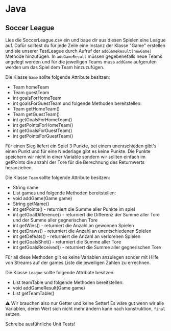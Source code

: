 # Java 

## Soccer League 

Lies die SoccerLeague.csv ein und baue dir aus diesen Spielen eine League auf. 
Dafür solltest du für jede Zeile eine Instanz der Klasse "Game" erstellen und sie 
unserer TestLeague durch Aufruf der `addGameResult(newGame)` Methode hinzufügen.
In `addGameResult` müssen gegebenefalls neue Teams angelegt werden und für die jeweiligen Teams
muss `addGame` aufgerufen werden um das Spiel dem Team hinzuzufügen.

Die Klasse `Game` sollte folgende Attribute besitzen:
* Team homeTeam
* Team guestTeam
* int goalsForHomeTeam
* int goalsForGuestTeam
und folgende Methoden bereitstellen: 
* Team getHomeTeam()
* Team getGuestTeam()
* int getGoalsForHomeTeam()
* int getPointsForHomeTeam()
* int getGoalsForGuestTeam()
* int getPointsForGuestTeam()

Für einen Sieg liefert ein Spiel 3 Punkte, bei einem unentschieden gibt's einen Punkt und für eine Niederlage gibt es keine Punkte.
Die Punkte speichern wir nicht in einer Variable sondern wir sollten einfach im getPoints die anzahl der Tore für die Berechnung des Returnwerts heranziehen.

Die Klasse `Team` sollte folgende Attribute besitzen:
* String name
* List<Game> games
und folgende Methoden bereitstellen: 
* void addGame(Game game)
* String getName() 
* int getPoints() - returniert die Summe aller Punkte im spiel
* int getGoalDifference() - returniert die Differenz der Summe aller Tore und der Summe aller gegnerischen Tore
* int getWins() - returniert die Anzahl an gewonnen Spielen
* int getDraws() - returniert die Anzahl an unentschiedenen Spielen
* int getDefeats() - returniert die Anzahl an verlorenen Spielen
* int getGoalsShot() - returniert die Summe aller Tore
* int getGoalsReceived() - returniert die Summe aller gegnerischen Tore

Für all diese Methoden gilt es keine Variablen anzulegen sonder mit Hilfe von Streams
auf der games Liste die jeweiligen Zahlen zu errechnen.

Die Klasse `League` sollte folgende Attribute besitzen: 
* List<Team> teamTable
und folgende Methoden bereitstellen: 
* void addGameResult(Game game)
* List<Team> getTeamTable() 

⚠️ Wir brauchen also nur Getter und keine Setter! Es wäre gut wenn wir alle Variablen, deren Wert sich nicht mehr ändern kann nach konstruktion, `final` setzen.

Schreibe ausführliche Unit Tests!